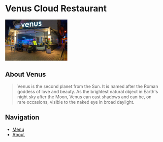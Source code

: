 # Venus Cloud Restaurant
<kbd>
<img src="images/venus_restaurant.jpg" width="40%" height="40%">
</kbd>

## About Venus

> Venus is the second planet from the Sun. It is named after the Roman goddess of love and beauty. As the brightest natural object in Earth's night sky after the Moon, Venus can cast shadows and can be, on rare occasions, visible to the naked eye in broad daylight.

## Navigation

- [Menu](menu.md)
- [About](about.md)